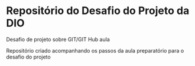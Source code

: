 # Repositório do Desafio do Projeto da DIO
Desafio de projeto sobre GIT/GIT Hub aula

Repositório criado acompanhando os passos da aula preparatório para o desafio do projeto
